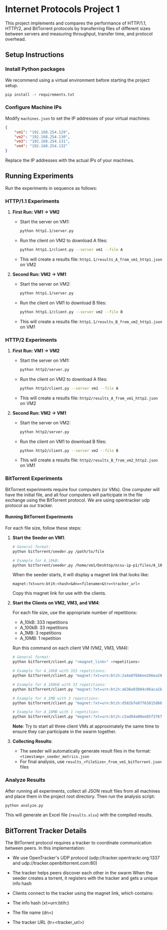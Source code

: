 # Internet Protocols Project 1

This project implements and compares the performance of HTTP/1.1, HTTP/2, and BitTorrent protocols by transferring files of different sizes between servers and measuring throughput, transfer time, and protocol overhead.

## Setup Instructions

### Install Python packages
We recommend using a virtual environment before starting the project setup.
```bash
pip install -r requirements.txt 
```

### Configure Machine IPs

Modify `machines.json` to set the IP addresses of your virtual machines:

```json
{
    "vm1": "192.168.254.129",
    "vm2": "192.168.254.130",
    "vm3": "192.168.254.131",
    "vm4": "192.168.254.132"
}
```

Replace the IP addresses with the actual IPs of your machines.

## Running Experiments

Run the experiments in sequence as follows:

### HTTP/1.1 Experiments

1. **First Run: VM1 → VM2**
   - Start the server on VM1:
     ```bash
     python http1.1/server.py
     ```
   - Run the client on VM2 to download A files:
     ```bash
     python http1.1/client.py --server vm1 --file A
     ```
   - This will create a results file: `http1.1/results_A_from_vm1_http1.json` on VM2

2. **Second Run: VM2 → VM1**
   - Start the server on VM2:
     ```bash
     python http1.1/server.py
     ```
   - Run the client on VM1 to download B files:
     ```bash
     python http1.1/client.py --server vm2 --file B
     ```
   - This will create a results file: `http1.1/results_B_from_vm2_http1.json` on VM1

### HTTP/2 Experiments

1. **First Run: VM1 → VM2**
   - Start the server on VM1:
     ```bash
     python http2/server.py
     ```
   - Run the client on VM2 to download A files:
     ```bash
     python http2/client.py --server vm1 --file A
     ```
   - This will create a results file: `http2/results_A_from_vm1_http2.json` on VM2

2. **Second Run: VM2 → VM1**
   - Start the server on VM2:
     ```bash
     python http2/server.py
     ```
   - Run the client on VM1 to download B files:
     ```bash
     python http2/client.py --server vm2 --file B
     ```
   - This will create a results file: `http2/results_B_from_vm2_http2.json` on VM1

### BitTorrent Experiments

BitTorrent experiments require four computers (or VMs). One computer will have the initial file, and all four computers will participate in the file exchange using the BitTorrent protocol. We are using opentracker udp protocol as our tracker.

#### Running BitTorrent Experiments

For each file size, follow these steps:

1. **Start the Seeder on VM1**:
   ```bash
   # General format:
   python bitTorrent/seeder.py /path/to/file
   
   # Example for A_10kB:
   python bitTorrent/seeder.py /home/vm1/Desktop/ncsu-ip-p1/files/A_10kB
   ```

   When the seeder starts, it will display a magnet link that looks like:
   ```
   magnet:?xt=urn:btih:<hash>&dn=<filename>&tr=<tracker_url>
   ```
   Copy this magnet link for use with the clients.

2. **Start the Clients on VM2, VM3, and VM4**:
   
   For each file size, use the appropriate number of repetitions:
   - A_10kB: 333 repetitions
   - A_100kB: 33 repetitions
   - A_1MB: 3 repetitions
   - A_10MB: 1 repetition

   Run this command on each client VM (VM2, VM3, VM4):
   ```bash
   # General format:
   python bitTorrent/client.py "<magnet_link>" <repetitions>
   
   # Example for A_10kB with 333 repetitions:
   python bitTorrent/client.py "magnet:?xt=urn:btih:2a4a8f6b6ee266ea20cbcf1c1f148a82622d6285&dn=A_10kB&tr=udp://tracker.opentrackr.org:1337" 333
   
   # Example for A_100kB with 33 repetitions:
   python bitTorrent/client.py "magnet:?xt=urn:btih:a636e03b04c06aca1b77d18421907cc3caf397a7&dn=A_100kB&tr=udp://tracker.openbittorrent.com:80" 33
   
   # Example for A_1MB with 3 repetitions:
   python bitTorrent/client.py "magnet:?xt=urn:btih:d582bfe87f63815d66cf9b24acdf54c2048031ae&dn=A_1MB&tr=udp://tracker.openbittorrent.com:80" 3
   
   # Example for A_10MB with 1 repetition:
   python bitTorrent/client.py "magnet:?xt=urn:btih:c5ad84a08ee85f37679e89fdd12591eaae9a85fb&dn=A_10MB&tr=udp://tracker.openbittorrent.com:80" 1
   ```

   **Note**: Try to start all three client VMs at approximately the same time to ensure they can participate in the swarm together.

3. **Collecting Results**:
   - The seeder will automatically generate result files in the format: `<timestamp>_seeder_metrics.json`
   - For final analysis, use `results_<fileSize>_from_vm1_bitTorrent.json` files

### Analyze Results

After running all experiments, collect all JSON result files from all machines and place them in the project root directory. Then run the analysis script:

```bash
python analyze.py
```

This will generate an Excel file (`results.xlsx`) with the compiled results.

## BitTorrent Tracker Details
The BitTorrent protocol requires a tracker to coordinate communication between peers. In this implementation:

- We use OpenTracker's UDP protocol (udp://tracker.opentrackr.org:1337 and udp://tracker.openbittorrent.com:80)
- The tracker helps peers discover each other in the swarm
When the seeder creates a torrent, it registers with the tracker and gets a unique info hash
- Clients connect to the tracker using the magnet link, which contains:

 - The info hash (xt=urn:btih:<hash>)
 - The file name (dn=<filename>)
 - The tracker URL (tr=<tracker_url>)
